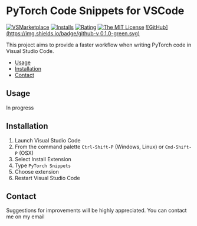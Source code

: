 # PyTorch Code Snippets for VSCode

[![VSMarketplace](https://vsmarketplacebadge.apphb.com/version-short/SBSnippets.pytorch-snippets.svg)](https://marketplace.visualstudio.com/items?itemName=SBSnippets.pytorch-snippets)
[![Installs](https://vsmarketplacebadge.apphb.com/installs/SBSnippets.pytorch-snippets.svg)](https://marketplace.visualstudio.com/items?itemName=SBSnippets.pytorch-snippets)
[![Rating](https://vsmarketplacebadge.apphb.com/rating-short/SBSnippets.pytorch-snippets.svg)](https://marketplace.visualstudio.com/items?itemName=SBSnippets.pytorch-snippets)
[![The MIT License](https://img.shields.io/badge/license-MIT-orange.svg)](LICENSE.md)
[![GitHub](https://img.shields.io/badge/github-v 0.1.0-green.svg)](https://github.com/SvenBecker/vscode-pytorch/releases)

This project aims to provide a faster workflow when writing PyTorch code in Visual Studio Code.

- [Usage](#usage)
- [Installation](#installation)
- [Contact](#contact)

## <a name="usage" > </a>Usage

In progress

## <a name="installation" > </a>Installation

1. Launch Visual Studio Code
2. From the command palette `Ctrl-Shift-P` (Windows, Linux) or `Cmd-Shift-P` (OSX)
3. Select Install Extension
4. Type `PyTorch Snippets`
5. Choose extension
6. Restart Visual Studio Code

## <a name="contact" > </a>Contact

Suggestions for improvements will be highly appreciated.
You can contact me on my email